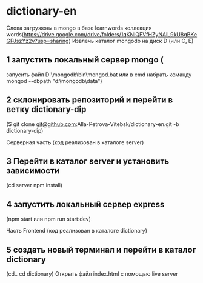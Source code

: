 # dictionary-en

Слова загружены в mongo в базе learnwords коллекция words(https://drive.google.com/drive/folders/1qKNlQFVfHZyNAiL9kU8gBKeGPJszYz2v?usp=sharing)
Извлечь каталог mongodb на диск D (или C, E)


## 1 запустить локальный сервер mongo (
запусить файл D:\mongodb\bin\mongod.bat
или в cmd набрать команду
mongod --dbpath "d:\mongodb\data")

## 2 склонировать репозиторий и перейти в ветку dictionary-dip 
($ git clone git@github.com:Alla-Petrova-Vitebsk/dictionary-en.git -b dictionary-dip)

Серверная часть (код реализован в каталоге server)

## 3 Перейти в каталог server и установить зависимости
(cd server
npm install)

## 4 запустить локальный сервер express
(npm start
или npm run start:dev)

Часть Frontend (код реализован в каталоге dictionary)
## 5 создать новый терминал и перейти в каталог  dictionary
(cd..
cd dictionary)
Открыть файл index.html с помощью live  server




